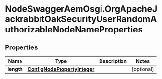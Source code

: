# NodeSwaggerAemOsgi.OrgApacheJackrabbitOakSecurityUserRandomAuthorizableNodeNameProperties

## Properties

Name | Type | Description | Notes
------------ | ------------- | ------------- | -------------
**length** | [**ConfigNodePropertyInteger**](ConfigNodePropertyInteger.md) |  | [optional] 


